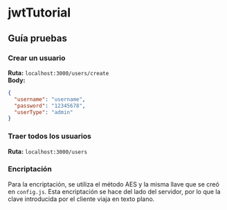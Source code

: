 # jwtTutorial
## Guía pruebas
### Crear un usuario
<b>Ruta:</b> `localhost:3000/users/create`<br>
<b>Body:</b>
```json
{
  "username": "username",
  "password": "12345678",
  "userType": "admin"
}
```
### Traer todos los usuarios
<b>Ruta:</b> `localhost:3000/users`<br>

### Encriptación
Para la encriptación, se utiliza el método AES y la misma llave que se creó en `config.js`.
Esta encriptación se hace del lado del servidor, por lo que la clave introducida por el cliente viaja en texto plano.

